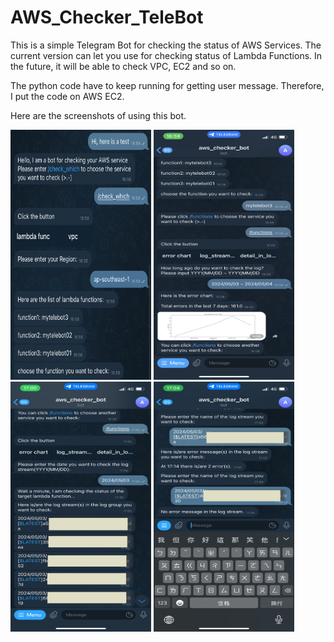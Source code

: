 # AWS_Checker_TeleBot
This is a simple Telegram Bot for checking the status of AWS Services. The current version can let you use for checking status of Lambda Functions. In the future, it will be able to check VPC, EC2 and so on.



The python code have to keep running for getting user message. Therefore, I put the code on AWS EC2.

Here are the screenshots of using this bot.

<img src="img/IMG_1281.jpg" width="225" height="400" /> <img src="img/IMG_1282.PNG" width="225" height="400" /> <img src="img/IMG_1285.JPG" width="225" height="400" /> <img src="img/IMG_1286.JPG" width="225" height="400" />
